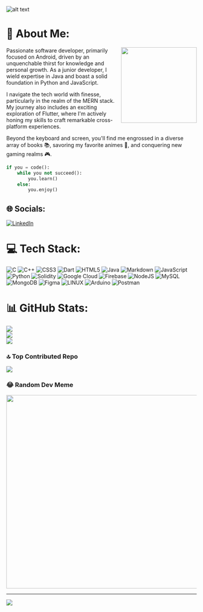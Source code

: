 ![alt text](https://i.imgur.com/fYorEpf.jpg)




# 💫 About Me:

<img align="right" width="200" height="200" src="https://i.imgur.com/KnnNve6.png">

  Passionate software developer, primarily focused on Android, driven by an unquenchable thirst for knowledge and personal growth. As a junior developer, I wield expertise in Java and boast a solid foundation in Python and JavaScript.

  I navigate the tech world with finesse, particularly in the realm of the MERN stack. My journey also includes an exciting exploration of Flutter, where I'm actively honing my skills to craft remarkable cross-platform experiences.

  Beyond the keyboard and screen, you'll find me engrossed in a diverse array of books 📚, savoring my favorite animes 🍿, and conquering new gaming realms 🎮.
 

```python
if you = code():
    while you not succeed():
        you.learn()
    else:
        you.enjoy()
```



## 🌐 Socials:
[![LinkedIn](https://img.shields.io/badge/LinkedIn-%230077B5.svg?logo=linkedin&logoColor=white)](https://linkedin.com/in/shubhammishra8149) 

# 💻 Tech Stack:
![C](https://img.shields.io/badge/c-%2300599C.svg?style=for-the-badge&logo=c&logoColor=white) ![C++](https://img.shields.io/badge/c++-%2300599C.svg?style=for-the-badge&logo=c%2B%2B&logoColor=white) ![CSS3](https://img.shields.io/badge/css3-%231572B6.svg?style=for-the-badge&logo=css3&logoColor=white) ![Dart](https://img.shields.io/badge/dart-%230175C2.svg?style=for-the-badge&logo=dart&logoColor=white) ![HTML5](https://img.shields.io/badge/html5-%23E34F26.svg?style=for-the-badge&logo=html5&logoColor=white) ![Java](https://img.shields.io/badge/java-%23ED8B00.svg?style=for-the-badge&logo=java&logoColor=white) ![Markdown](https://img.shields.io/badge/markdown-%23000000.svg?style=for-the-badge&logo=markdown&logoColor=white) ![JavaScript](https://img.shields.io/badge/javascript-%23323330.svg?style=for-the-badge&logo=javascript&logoColor=%23F7DF1E) ![Python](https://img.shields.io/badge/python-3670A0?style=for-the-badge&logo=python&logoColor=ffdd54) ![Solidity](https://img.shields.io/badge/Solidity-%23363636.svg?style=for-the-badge&logo=solidity&logoColor=white) ![Google Cloud](https://img.shields.io/badge/Google%20Cloud-%234285F4.svg?style=for-the-badge&logo=google-cloud&logoColor=white) ![Firebase](https://img.shields.io/badge/firebase-%23039BE5.svg?style=for-the-badge&logo=firebase) ![NodeJS](https://img.shields.io/badge/node.js-6DA55F?style=for-the-badge&logo=node.js&logoColor=white) ![MySQL](https://img.shields.io/badge/mysql-%2300f.svg?style=for-the-badge&logo=mysql&logoColor=white) ![MongoDB](https://img.shields.io/badge/MongoDB-%234ea94b.svg?style=for-the-badge&logo=mongodb&logoColor=white) 	![Figma](https://img.shields.io/badge/figma-%23F24E1E.svg?style=for-the-badge&logo=figma&logoColor=white) ![LINUX](https://img.shields.io/badge/Linux-FCC624?style=for-the-badge&logo=linux&logoColor=black) ![Arduino](https://img.shields.io/badge/-Arduino-00979D?style=for-the-badge&logo=Arduino&logoColor=white) ![Postman](https://img.shields.io/badge/Postman-FF6C37?style=for-the-badge&logo=postman&logoColor=white)
# 📊 GitHub Stats:
![](https://github-readme-stats.vercel.app/api?username=TonyStark0801&theme=dark&hide_border=false&include_all_commits=true&count_private=true)<br/>
![](https://github-readme-streak-stats.herokuapp.com/?user=TonyStark0801&theme=dark&hide_border=false)<br/>
![](https://github-readme-stats.vercel.app/api/top-langs/?username=TonyStark0801&theme=dark&hide_border=false&include_all_commits=true&count_private=true&layout=compact)

### 🔝 Top Contributed Repo


![](https://github-contributor-stats.vercel.app/api?username=TonyStark0801&limit=5&theme=tokyonight&combine_all_yearly_contributions=true)

### 😂 Random Dev Meme
<img src="https://rm.up.railway.app/" width="512px"/>

---
[![](https://visitcount.itsvg.in/api?id=TonyStark0801&icon=0&color=0)](https://visitcount.itsvg.in)

<!-- Proudly created with GPRM ( https://gprm.itsvg.in ) -->
